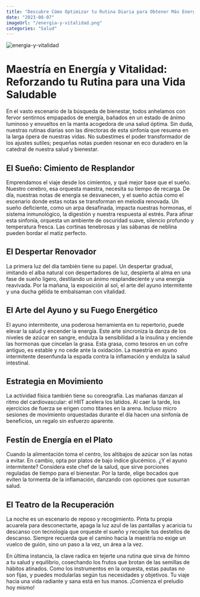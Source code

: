 ```yaml
---
title: "Descubre Cómo Optimizar tu Rutina Diaria para Obtener Más Energía y Vitalidad"
date: "2023-08-07"
imageUrl: "/energia-y-vitalidad.png"
categories: "Salud"
---
```


![energia-y-vitalidad](/energia-y-vitalidad.png)

# **Maestría en Energía y Vitalidad: Reforzando tu Rutina para una Vida Saludable**

En el vasto escenario de la búsqueda de bienestar, todos anhelamos con fervor sentirnos empapados de energía, bañados en un estado de ánimo luminoso y envueltos en la manta acogedora de una salud óptima. Sin duda, nuestras rutinas diarias son las directoras de esta sinfonía que resuena en la larga ópera de nuestras vidas. No subestimes el poder transformador de los ajustes sutiles; pequeñas notas pueden resonar en eco duradero en la catedral de nuestra salud y bienestar.

## **El Sueño: Cimiento de Resplandor**

Emprendamos el viaje desde los cimientos, y qué mejor base que el sueño. Nuestro cerebro, esa orquesta maestra, necesita su tiempo de recarga. De día, nuestras notas de energía se desvanecen, y el sueño actúa como el escenario donde estas notas se transforman en melodía renovada. Un sueño deficiente, como un arpa desafinada, impacta nuestras hormonas, el sistema inmunológico, la digestión y nuestra respuesta al estrés. Para afinar esta sinfonía, orquesta un ambiente de oscuridad suave, silencio profundo y temperatura fresca. Las cortinas tenebrosas y las sábanas de neblina pueden bordar el matiz perfecto.

## **El Despertar Renovador**

La primera luz del día también tiene su papel. Un despertar gradual, imitando el alba natural con despertadores de luz, despierta al alma en una fase de sueño ligero, destilando un ánimo resplandeciente y una energía reavivada. Por la mañana, la exposición al sol, el arte del ayuno intermitente y una ducha gélida te embalsaman con vitalidad.

## **El Arte del Ayuno y su Fuego Energético**

El ayuno intermitente, una poderosa herramienta en tu repertorio, puede elevar la salud y encender la energía. Este arte sincroniza la danza de los niveles de azúcar en sangre, endulza la sensibilidad a la insulina y enciende las hormonas que cincelan la grasa. Esta grasa, como tesoros en un cofre antiguo, es estable y no cede ante la oxidación. La maestría en ayuno intermitente desenfunda la espada contra la inflamación y endulza la salud intestinal.

## **Estrategia en Movimiento**

La actividad física también tiene su coreografía. Las mañanas danzan al ritmo del cardiovascular: el HIIT acelera los latidos. Al caer la tarde, los ejercicios de fuerza se erigen como titanes en la arena. Incluso micro sesiones de movimiento orquestadas durante el día hacen una sinfonía de beneficios, un regalo sin esfuerzo aparente.

## **Festín de Energía en el Plato**

Cuando la alimentación toma el centro, los altibajos de azúcar son las notas a evitar. En cambio, opta por platos de bajo índice glucémico. ¿Y el ayuno intermitente? Considera este chef de la salud, que sirve porciones reguladas de tiempo para el bienestar. Por la tarde, elige bocados que eviten la tormenta de la inflamación, danzando con opciones que susurran salud.

## **El Teatro de la Recuperación**

La noche es un escenario de reposo y recogimiento. Pinta tu propia acuarela para desconectarte, apaga la luz azul de las pantallas y acaricia tu descanso con tecnología que orqueste el sueño y recopile tus destellos de descanso. Siempre recuerda que el camino hacia la maestría no exige un vuelco de guión, sino un paso a la vez, un área a la vez.

En última instancia, la clave radica en tejerte una rutina que sirva de himno a tu salud y equilibrio, cosechando los frutos que brotan de las semillas de hábitos atinados. Como los instrumentos en la orquesta, estas pautas no son fijas, y puedes modularlas según tus necesidades y objetivos. Tu viaje hacia una vida radiante y sana está en tus manos. ¡Comienza el preludio hoy mismo!
